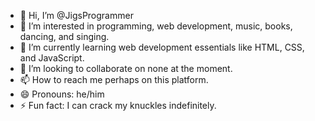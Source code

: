 - 👋 Hi, I’m @JigsProgrammer
- 👀 I’m interested in programming, web development, music, books, dancing, and singing.
- 🌱 I’m currently learning web development essentials like HTML, CSS, and JavaScript.
- 💞️ I’m looking to collaborate on none at the moment.
- 📫 How to reach me perhaps on this platform.
- 😄 Pronouns: he/him
- ⚡ Fun fact: I can crack my knuckles indefinitely.

<!---
JigsProgrammer/JigsProgrammer is a ✨ special ✨ repository because its `README.md` (this file) appears on your GitHub profile.
You can click the Preview link to take a look at your changes.
--->
